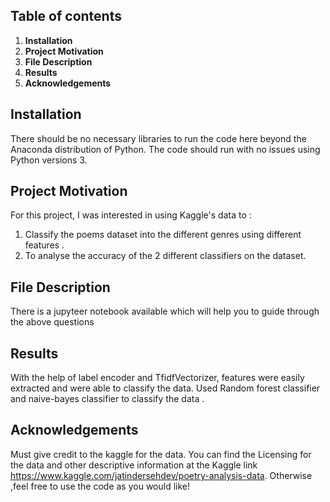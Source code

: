 ## Table of contents

  1. **Installation**
  2. **Project Motivation**
  3. **File Description**
  4. **Results**
  5. **Acknowledgements**
  
## Installation
There should be no necessary libraries to run the code here beyond the Anaconda distribution of Python. The code should run with no issues using Python versions 3.

## Project Motivation
For this project, I was interested in using Kaggle's data to :
 1. Classify the poems dataset into the different genres using different features .
 2. To analyse the accuracy of the 2 different classifiers on the dataset.
 
## File Description
   There is a jupyteer notebook available which will help you to guide through the above questions 
## Results
   With the help of label encoder and TfidfVectorizer, features were easily extracted and were able to classify the data.
   Used Random forest classifier and naive-bayes classifier to classify the data .
   
## Acknowledgements
Must give credit to the kaggle for the data. You can find the Licensing for the data and other descriptive information at the Kaggle link https://www.kaggle.com/jatindersehdev/poetry-analysis-data. Otherwise ,feel free to use the code as you would like! 

